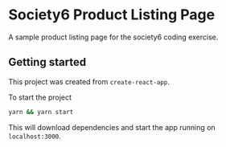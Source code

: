 # Society6 Product Listing Page

A sample product listing page for the society6 coding exercise.

## Getting started

This project was created from `create-react-app`.

To start the project

```bash
yarn && yarn start
```

This will download dependencies and start the app running on `localhost:3000`.